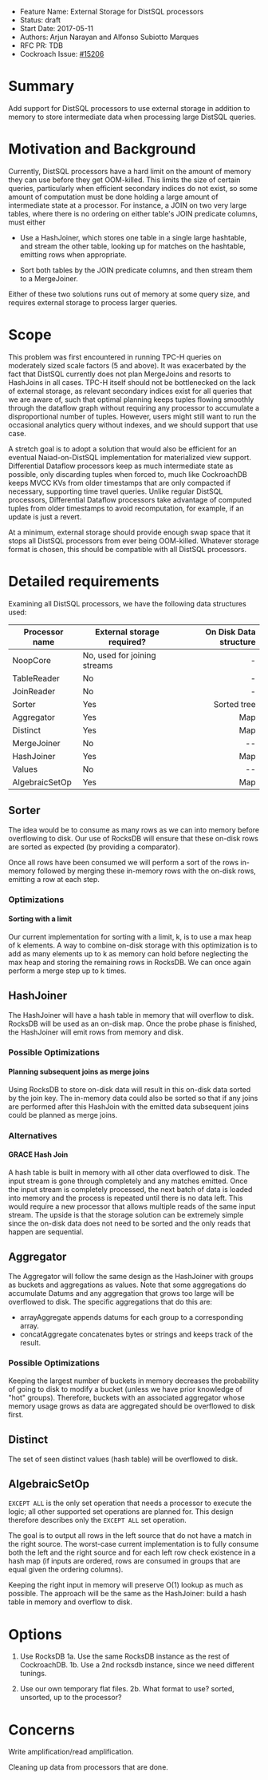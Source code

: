 - Feature Name: External Storage for DistSQL processors
- Status: draft
- Start Date: 2017-05-11
- Authors: Arjun Narayan and Alfonso Subiotto Marques
- RFC PR: TDB
- Cockroach Issue: [#15206](https://github.com/cockroachdb/cockroach/issues/15206)

# Summary

Add support for DistSQL processors to use external storage in addition
to memory to store intermediate data when processing large DistSQL
queries.

# Motivation and Background

Currently, DistSQL processors have a hard limit on the amount of
memory they can use before they get OOM-killed. This limits the size
of certain queries, particularly when efficient secondary indices do
not exist, so some amount of computation must be done holding a large
amount of intermediate state at a processor. For instance, a JOIN on
two very large tables, where there is no ordering on either table's
JOIN predicate columns, must either

* Use a HashJoiner, which stores one table in a single large
  hashtable, and stream the other table, looking up for matches on the
  hashtable, emitting rows when appropriate.

* Sort both tables by the JOIN predicate columns, and then stream them
  to a MergeJoiner.

Either of these two solutions runs out of memory at some query size,
and requires external storage to process larger queries.

# Scope

This problem was first encountered in running TPC-H queries on
moderately sized scale factors (5 and above). It was exacerbated by
the fact that DistSQL currently does not plan MergeJoins and resorts
to HashJoins in all cases. TPC-H itself should not be bottlenecked on
the lack of external storage, as relevant secondary indices exist for
all queries that we are aware of, such that optimal planning keeps
tuples flowing smoothly through the dataflow graph without requiring
any processor to accumulate a disproportional number of
tuples. However, users might still want to run the occasional
analytics query without indexes, and we should support that use case.

A stretch goal is to adopt a solution that would also be efficient for
an eventual Naiad-on-DistSQL implementation for materialized view
support. Differential Dataflow processors keep as much intermediate
state as possible, only discarding tuples when forced to, much like
CockroachDB keeps MVCC KVs from older timestamps that are only
compacted if necessary, supporting time travel queries. Unlike regular
DistSQL processors, Differential Dataflow processors take advantage of
computed tuples from older timestamps to avoid recomputation, for
example, if an update is just a revert.

At a minimum, external storage should provide enough swap space that
it stops all DistSQL processors from ever being OOM-killed. Whatever
storage format is chosen, this should be compatible with all DistSQL
processors.


# Detailed requirements

Examining all DistSQL processors, we have the following data
structures used:

| Processor name  | External storage required?  | On Disk Data structure
|-----------------|-----------------------------|----------:|
| NoopCore        | No, used for joining streams| -         |
| TableReader     | No                          | -         |
| JoinReader      | No                          | -         |
| Sorter          | Yes                         |Sorted tree|
| Aggregator      | Yes                         |    Map    |
| Distinct        | Yes                         |    Map    |
| MergeJoiner     | No                          | --        |
| HashJoiner      | Yes                         |    Map    |
| Values          | No                          | --        |
| AlgebraicSetOp  | Yes                         |    Map    |



## Sorter
The idea would be to consume as many rows as we can into memory before
overflowing to disk. Our use of RocksDB will ensure that these on-disk rows
are sorted as expected (by providing a comparator).

Once all rows have been consumed we will perform a sort of the rows in-memory
followed by merging these in-memory rows with the on-disk rows, emitting a row
at each step.

### Optimizations
#### Sorting with a limit
Our current implementation for sorting with a limit, k, is to use a max heap of
k elements. A way to combine on-disk storage with this optimization is to add
as many elements up to k as memory can hold before neglecting the max heap and
storing the remaining rows in RocksDB. We can once again perform a merge step
up to k times.

## HashJoiner
The HashJoiner will have a hash table in memory that will overflow to disk.
RocksDB will be used as an on-disk map. Once the probe phase is finished, the
HashJoiner will emit rows from memory and disk.

### Possible Optimizations
#### Planning subsequent joins as merge joins
Using RocksDB to store on-disk data will result in this on-disk data sorted by
the join key. The in-memory data could also be sorted so that if any joins are
performed after this HashJoin with the emitted data subsequent joins could be
planned as merge joins.

### Alternatives
#### GRACE Hash Join
A hash table is built in memory with all other data overflowed to disk. The
input stream is gone through completely and any matches emitted. Once the input
stream is completely processed, the next batch of data is loaded into memory and
the process is repeated until there is no data left. This would require a new
processor that allows multiple reads of the same input stream. The upside is
that the storage solution can be extremely simple since the on-disk data does
not need to be sorted and the only reads that happen are sequential.

## Aggregator
The Aggregator will follow the same design as the HashJoiner with groups as
buckets and aggregations as values. Note that some aggregations do accumulate
Datums and any aggregation that grows too large will be overflowed to disk. The
specific aggregations that do this are:
- arrayAggregate appends datums for each group to a corresponding array.
- concatAggregate concatenates bytes or strings and keeps track of the result.

### Possible Optimizations
Keeping the largest number of buckets in memory decreases the probability of
going to disk to modify a bucket (unless we have prior knowledge of "hot"
groups). Therefore, buckets with an associated aggregator whose memory usage
grows as data are aggregated should be overflowed to disk first.

## Distinct
The set of seen distinct values (hash table) will be overflowed to disk.

## AlgebraicSetOp
`EXCEPT ALL` is the only set operation that needs a processor to execute the
logic; all other supported set operations are planned for. This design therefore
describes only the `EXCEPT ALL` set operation.

The goal is to output all rows in the left source that do not have a match in
the right source. The worst-case current implementation is to fully consume both
the left and the right source and for each left row check existence in a hash
map (if inputs are ordered, rows are consumed in groups that are equal given the
ordering columns).

Keeping the right input in memory will preserve O(1) lookup as much as possible.
The approach will be the same as the HashJoiner: build a hash table in memory
and overflow to disk.

# Options

1. Use RocksDB
1a. Use the same RocksDB instance as the rest of CockroachDB.
1b. Use a 2nd rocksdb instance, since we need different tunings.

2. Use our own temporary flat files.
2b. What format to use? sorted, unsorted, up to the processor?

# Concerns

Write amplification/read amplification.

Cleaning up data from processors that are done.

